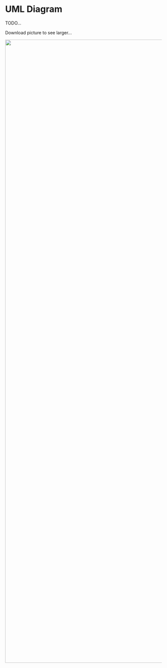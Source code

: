 # UML Diagram

TODO...

Download picture to see larger...

<p>
  <img width="2000" src="../../figs/UML.png">
</p>